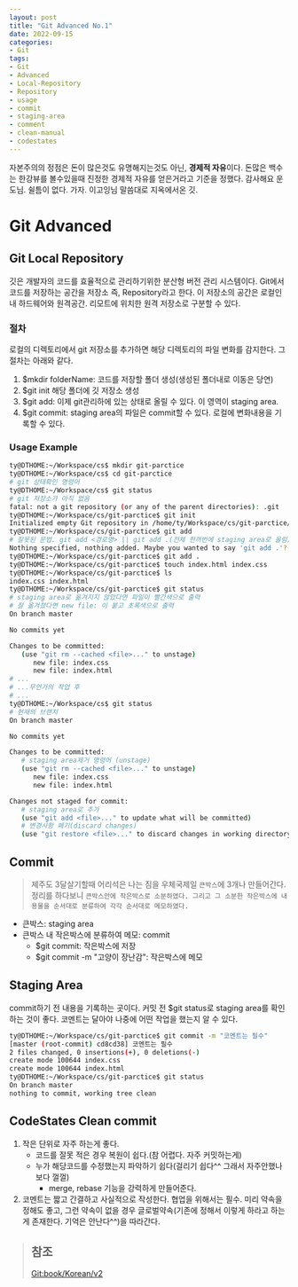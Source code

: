 ```yaml
---
layout: post
title: "Git Advanced No.1"
date: 2022-09-15
categories:
- Git
tags:
- Git
- Advanced
- Local-Repository
- Repository
- usage
- commit
- staging-area
- comment
- clean-manual
- codestates
---
```


자본주의의 정점은 돈이 많은것도 유명해지는것도 아닌, **경제적 자유**이다. 돈많은 백수는 한강뷰를 볼수있을때 진정한 경제적 자유를 얻은거라고 기준을 정했다. 감사해요 운도님. 쉴틈이 없다. 가자. 이고잉님 말씀대로 지옥에서온 깃.

# Git Advanced

## Git Local Repository

깃은 개발자의 코드를 효율적으로 관리하기위한 분산형 버전 관리 시스템이다. Git에서 코드를 저장하는 공간을 저장소 즉, Repository라고 한다. 이 저장소의 공간은 로컬인 내 하드웨어와 원격공간. 리모트에 위치한 원격 저장소로 구분할 수 있다.

### 절차
로컬의 디렉토리에서 git 저장소를 추가하면 해당 디렉토리의 파일 변화를 감지한다. 그 절차는 아래와 같다.

1. $mkdir folderName: 코드를 저장할 폴더 생성(생성된 폴더내로 이동은 당연)
2. $git init 해당 폴더에 깃 저장소 생성
3. $git add: 이제 git관리하에 있는 상태로 올릴 수 있다. 이 영역이 staging area.
4. $git commit: staging area의 파일은 commit할 수 있다. 로컬에 변화내용을 기록할 수 있다.

### Usage Example

```bash
ty@DTHOME:~/Workspace/cs$ mkdir git-parctice
ty@DTHOME:~/Workspace/cs$ cd git-parctice
# git 상태확인 명령어 
ty@DTHOME:~/Workspace/cs$ git status
# git 저장소가 아직 없음
fatal: not a git repository (or any of the parent directories): .git
ty@DTHOME:~/Workspace/cs/git-parctice$ git init 
Initialized empty Git repository in /home/ty/Workspace/cs/git-parctice/.git/
ty@DTHOME:~/Workspace/cs/git-parctice$ git add
# 잘못된 문법. git add <경로명> || git add .(전체 한꺼번에 staging area로 올림)
Nothing specified, nothing added. Maybe you wanted to say 'git add .'?
ty@DTHOME:~/Workspace/cs/git-parctice$ git add .
ty@DTHOME:~/Workspace/cs/git-parctice$ touch index.html index.css 
ty@DTHOME:~/Workspace/cs/git-parctice$ ls 
index.css index.html
ty@DTHOME:~/Workspace/cs/git-parctice$ git status
# staging area로 옮겨지지 않았다면 파일이 빨간색으로 출력
# 잘 옮겨졌다면 new file: 이 붙고 초록색으로 출력
On branch master

No commits yet

Changes to be committed:
   (use "git rm --cached <file>..." to unstage)
      new file: index.css 
      new file: index.html
# ...
# ...무언가의 작업 후
# ...
ty@DTHOME:~/Workspace/cs$ git status
# 현재의 브랜치
On branch master

No commits yet

Changes to be committed:
   # staging area제거 명령어 (unstage)
   (use "git rm --cached <file>..." to unstage)
      new file: index.css 
      new file: index.html

Changes not staged for commit:
   # staging area로 추가
   (use "git add <file>..." to update what will be committed)
   # 변경사항 폐기(discard changes)
   (use "git restore <file>..." to discard changes in working directory)
```

## Commit

> 제주도 3달살기할때 어리석은 나는 짐을 우체국제일 `큰박스`에 3개나 만들어간다. 정리를 하다보니 `큰박스안에 작은박스로 소분하였다. 그리고 그 소분한 작은박스에 내용물을 순서대로 분류하여 각각 순서대로 메모하였다.`

- 큰박스: staging area
- 큰박스 내 작은박스에 분류하여 메모: commit
   - $git commit: 작은박스에 저장
   - $git commit -m "고양이 장난감": 작은박스에 메모

## Staging Area

commit하기 전 내용을 기록하는 곳이다. 커밋 전 $git status로 staging area를 확인하는 것이 좋다. 코멘트는 달아야 나중에 어떤 작업을 했는지 알 수 있다.

```bash
ty@DTHOME:~/Workspace/cs/git-parctice$ git commit -m "코멘트는 필수"
[master (root-commit) cd8cd38] 코멘트는 필수
2 files changed, 0 insertions(+), 0 deletions(-)
create mode 100644 index.css
create mode 100644 index.html
ty@DTHOME:~/Workspace/cs/git-parctice$ git status
On branch master
nothing to commit, working tree clean
```

## CodeStates Clean commit

1. 작은 단위로 자주 하는게 좋다.
   - 코드를 잘못 적은 경우 복원이 쉽다.(참 어렵다. 자주 커밋하는게)
   - 누가 해당코드를 수정했는지 파악하기 쉽다(걸리기 쉽다^^ 그래서 자주안했나보다 껄껄)
     - merge, rebase 기능을 강력하게 만들어준다.
2. 코멘트는 짧고 간결하고 사실적으로 작성한다. 협업을 위해서는 필수. 미리 약속을 정해도 좋고, 그런 약속이 없을 경우 글로벌약속(기존에 정해서 이렇게 하라고 하는게 존재한다. 기억은 안난다^^)을 따라간다.

> ## 참조
> [Git:book/Korean/v2](https://git-scm.com/book/ko/v2)